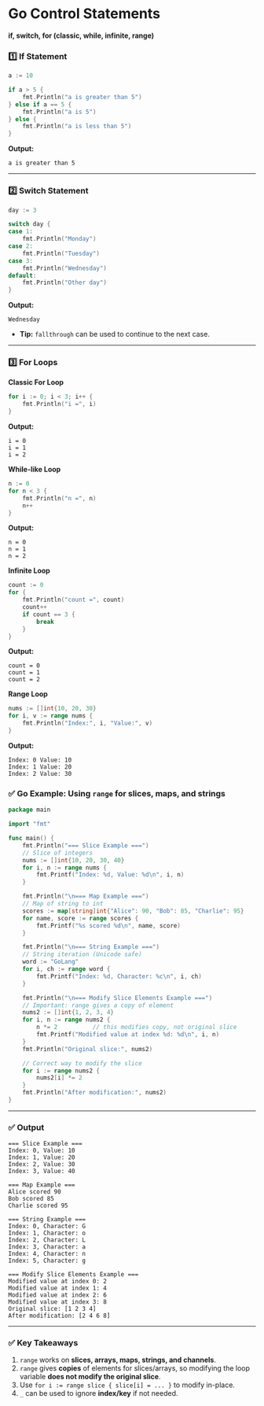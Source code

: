 # Go Control Statements

**if, switch, for (classic, while, infinite, range)**

### 1️⃣ If Statement

```go
a := 10

if a > 5 {
    fmt.Println("a is greater than 5")
} else if a == 5 {
    fmt.Println("a is 5")
} else {
    fmt.Println("a is less than 5")
}
```

**Output:**

```
a is greater than 5
```

---

### 2️⃣ Switch Statement

```go
day := 3

switch day {
case 1:
    fmt.Println("Monday")
case 2:
    fmt.Println("Tuesday")
case 3:
    fmt.Println("Wednesday")
default:
    fmt.Println("Other day")
}
```

**Output:**

```
Wednesday
```

- **Tip:** `fallthrough` can be used to continue to the next case.

---

### 3️⃣ For Loops

**Classic For Loop**

```go
for i := 0; i < 3; i++ {
    fmt.Println("i =", i)
}
```

**Output:**

```
i = 0
i = 1
i = 2
```

**While-like Loop**

```go
n := 0
for n < 3 {
    fmt.Println("n =", n)
    n++
}
```

**Output:**

```
n = 0
n = 1
n = 2
```

**Infinite Loop**

```go
count := 0
for {
    fmt.Println("count =", count)
    count++
    if count == 3 {
        break
    }
}
```

**Output:**

```
count = 0
count = 1
count = 2
```

**Range Loop**

```go
nums := []int{10, 20, 30}
for i, v := range nums {
    fmt.Println("Index:", i, "Value:", v)
}
```

**Output:**

```
Index: 0 Value: 10
Index: 1 Value: 20
Index: 2 Value: 30
```

### ✅ Go Example: Using `range` for slices, maps, and strings

```go
package main

import "fmt"

func main() {
    fmt.Println("=== Slice Example ===")
    // Slice of integers
    nums := []int{10, 20, 30, 40}
    for i, n := range nums {
        fmt.Printf("Index: %d, Value: %d\n", i, n)
    }

    fmt.Println("\n=== Map Example ===")
    // Map of string to int
    scores := map[string]int{"Alice": 90, "Bob": 85, "Charlie": 95}
    for name, score := range scores {
        fmt.Printf("%s scored %d\n", name, score)
    }

    fmt.Println("\n=== String Example ===")
    // String iteration (Unicode safe)
    word := "GoLang"
    for i, ch := range word {
        fmt.Printf("Index: %d, Character: %c\n", i, ch)
    }

    fmt.Println("\n=== Modify Slice Elements Example ===")
    // Important: range gives a copy of element
    nums2 := []int{1, 2, 3, 4}
    for i, n := range nums2 {
        n *= 2          // this modifies copy, not original slice
        fmt.Printf("Modified value at index %d: %d\n", i, n)
    }
    fmt.Println("Original slice:", nums2)

    // Correct way to modify the slice
    for i := range nums2 {
        nums2[i] *= 2
    }
    fmt.Println("After modification:", nums2)
}

```

---

### ✅ Output

```
=== Slice Example ===
Index: 0, Value: 10
Index: 1, Value: 20
Index: 2, Value: 30
Index: 3, Value: 40

=== Map Example ===
Alice scored 90
Bob scored 85
Charlie scored 95

=== String Example ===
Index: 0, Character: G
Index: 1, Character: o
Index: 2, Character: L
Index: 3, Character: a
Index: 4, Character: n
Index: 5, Character: g

=== Modify Slice Elements Example ===
Modified value at index 0: 2
Modified value at index 1: 4
Modified value at index 2: 6
Modified value at index 3: 8
Original slice: [1 2 3 4]
After modification: [2 4 6 8]

```

---

### ✅ Key Takeaways

1. `range` works on **slices, arrays, maps, strings, and channels**.
2. `range` gives **copies** of elements for slices/arrays, so modifying the loop variable **does not modify the original slice**.
3. Use `for i := range slice { slice[i] = ... }` to modify in-place.
4. `_` can be used to ignore **index/key** if not needed.